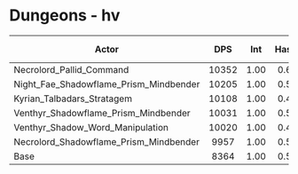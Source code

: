 # Dungeons - hv
| Actor | DPS | Int | Haste | Crit | Mastery | Vers | DPS Weight |
|---|:---:|:---:|:---:|:---:|:---:|:---:|:---:|
|Necrolord_Pallid_Command|10352|1.00|0.60|0.50|0.46|0.49|0.21|
|Night_Fae_Shadowflame_Prism_Mindbender|10205|1.00|0.53|0.52|0.54|0.49|0.21|
|Kyrian_Talbadars_Stratagem|10108|1.00|0.44|0.50|0.51|0.49|0.21|
|Venthyr_Shadowflame_Prism_Mindbender|10031|1.00|0.50|0.52|0.51|0.47|0.21|
|Venthyr_Shadow_Word_Manipulation|10020|1.00|0.48|0.52|0.52|0.49|0.22|
|Necrolord_Shadowflame_Prism_Mindbender|9957|1.00|0.54|0.51|0.51|0.49|0.21|
|Base|8364|1.00|0.56|0.54|0.52|0.48|0.26|
